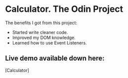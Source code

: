 # Calculator. The Odin Project

The benefits I got from this project:
- Started write cleaner code.
- Improved my DOM knowledge.
- Learned how to use Event Listeners.
  
## Live demo available down here:

[Calculator]